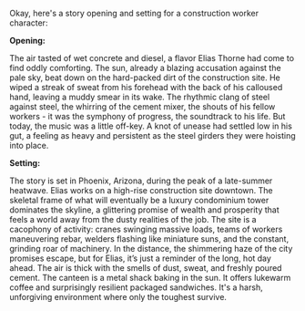 Okay, here's a story opening and setting for a construction worker character:

**Opening:**

The air tasted of wet concrete and diesel, a flavor Elias Thorne had come to find oddly comforting. The sun, already a blazing accusation against the pale sky, beat down on the hard-packed dirt of the construction site. He wiped a streak of sweat from his forehead with the back of his calloused hand, leaving a muddy smear in its wake. The rhythmic clang of steel against steel, the whirring of the cement mixer, the shouts of his fellow workers - it was the symphony of progress, the soundtrack to his life. But today, the music was a little off-key. A knot of unease had settled low in his gut, a feeling as heavy and persistent as the steel girders they were hoisting into place.

**Setting:**

The story is set in Phoenix, Arizona, during the peak of a late-summer heatwave. Elias works on a high-rise construction site downtown. The skeletal frame of what will eventually be a luxury condominium tower dominates the skyline, a glittering promise of wealth and prosperity that feels a world away from the dusty realities of the job. The site is a cacophony of activity: cranes swinging massive loads, teams of workers maneuvering rebar, welders flashing like miniature suns, and the constant, grinding roar of machinery. In the distance, the shimmering haze of the city promises escape, but for Elias, it’s just a reminder of the long, hot day ahead. The air is thick with the smells of dust, sweat, and freshly poured cement. The canteen is a metal shack baking in the sun. It offers lukewarm coffee and surprisingly resilient packaged sandwiches. It's a harsh, unforgiving environment where only the toughest survive.
